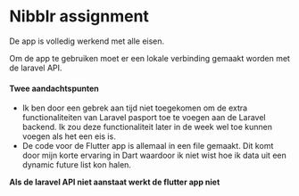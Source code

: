 # Nibblr assignment

De app is volledig werkend met alle eisen.

Om de app te gebruiken moet er een lokale verbinding gemaakt worden met de laravel API.


#### Twee aandachtspunten
- Ik ben door een gebrek aan tijd niet toegekomen om de extra functionaliteiten van Laravel pasport toe te voegen aan de Laravel backend. Ik zou deze functionaliteit later in de week wel toe kunnen voegen als het een eis is.
- De code voor de Flutter app is allemaal in een file gemaakt. Dit komt door mijn korte ervaring in Dart waardoor ik niet wist hoe ik data uit een dynamic future list kon halen.

**Als de laravel API niet aanstaat werkt de flutter app niet**	
